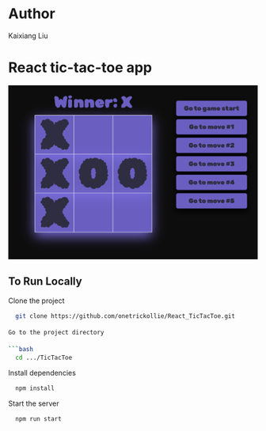 # Author
Kaixiang Liu
# React tic-tac-toe app

![Screenshot of Tic Tac Toe App](screenshot.png)

## To Run Locally

Clone the project

```bash
  git clone https://github.com/onetrickollie/React_TicTacToe.git

Go to the project directory

```bash
  cd .../TicTacToe
```

Install dependencies

```bash
  npm install
```

Start the server

```bash
  npm run start
```
